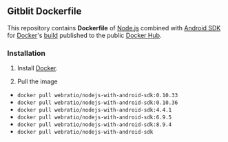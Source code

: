 ## Gitblit Dockerfile

This repository contains **Dockerfile** of [Node.js](http://nodejs.org/) combined with [Android SDK](https://developer.android.com/sdk/) for [Docker](https://www.docker.com/)'s [build](https://registry.hub.docker.com/u/webratio/android-sdk-with-nodejs/) published to the public [Docker Hub](https://hub.docker.com/).

### Installation

1. Install [Docker](https://www.docker.com/).

2. Pull the image
  * `docker pull webratio/nodejs-with-android-sdk:0.10.33`
  * `docker pull webratio/nodejs-with-android-sdk:0.10.36`
  * `docker pull webratio/nodejs-with-android-sdk:4.4.1`
  * `docker pull webratio/nodejs-with-android-sdk:6.9.5`
  * `docker pull webratio/nodejs-with-android-sdk:8.9.4`
  * `docker pull webratio/nodejs-with-android-sdk`  